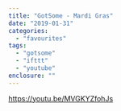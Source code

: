 ```yaml
---
title: "GotSome - Mardi Gras"
date: "2019-01-31"
categories: 
  - "favourites"
tags: 
  - "gotsome"
  - "ifttt"
  - "youtube"
enclosure: ""
---
```


https://youtu.be/MVGKYZfohJs
